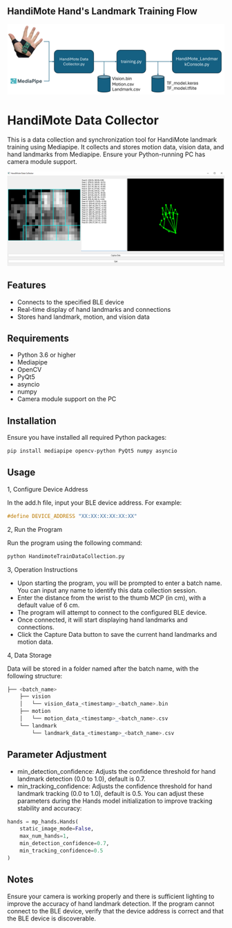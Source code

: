 
## HandiMote Hand's Landmark Training Flow

![HandiMote Data Training Flow](Images/handimoteTrainFlow.png)



# HandiMote Data Collector

This is a data collection and synchronization tool for HandiMote landmark training using Mediapipe. It collects and stores motion data, vision data, and hand landmarks from Mediapipe. Ensure your Python-running PC has camera module support.

![HamdiMote Data Collector Console](handimoteDataCollector.png)

## Features

- Connects to the specified BLE device
- Real-time display of hand landmarks and connections
- Stores hand landmark, motion, and vision data

## Requirements

- Python 3.6 or higher
- Mediapipe
- OpenCV
- PyQt5
- asyncio
- numpy
- Camera module support on the PC

## Installation

Ensure you have installed all required Python packages:

```sh
pip install mediapipe opencv-python PyQt5 numpy asyncio
```

## Usage

1, Configure Device Address

In the add.h file, input your BLE device address. For example:
```c
#define DEVICE_ADDRESS "XX:XX:XX:XX:XX:XX"
```
2, Run the Program

Run the program using the following command:
```sh
python HandimoteTrainDataCollection.py
```

3, Operation Instructions

* Upon starting the program, you will be prompted to enter a batch name. You can input any name to identify this data collection session.
* Enter the distance from the wrist to the thumb MCP (in cm), with a default value of 6 cm.
* The program will attempt to connect to the configured BLE device.
* Once connected, it will start displaying hand landmarks and connections.
* Click the Capture Data button to save the current hand landmarks and motion data.

4, Data Storage

Data will be stored in a folder named after the batch name, with the following structure:
```php
├── <batch_name>
    ├── vision
    │   └── vision_data_<timestamp>_<batch_name>.bin
    ├── motion
    │   └── motion_data_<timestamp>_<batch_name>.csv
    └── landmark
        └── landmark_data_<timestamp>_<batch_name>.csv
```

## Parameter Adjustment

* min_detection_confidence: Adjusts the confidence threshold for hand landmark detection (0.0 to 1.0), default is 0.7.
* min_tracking_confidence: Adjusts the confidence threshold for hand landmark tracking (0.0 to 1.0), default is 0.5.
You can adjust these parameters during the Hands model initialization to improve tracking stability and accuracy:
```py
hands = mp_hands.Hands(
    static_image_mode=False,
    max_num_hands=1,
    min_detection_confidence=0.7,
    min_tracking_confidence=0.5
)
```

## Notes
Ensure your camera is working properly and there is sufficient lighting to improve the accuracy of hand landmark detection.
If the program cannot connect to the BLE device, verify that the device address is correct and that the BLE device is discoverable.



